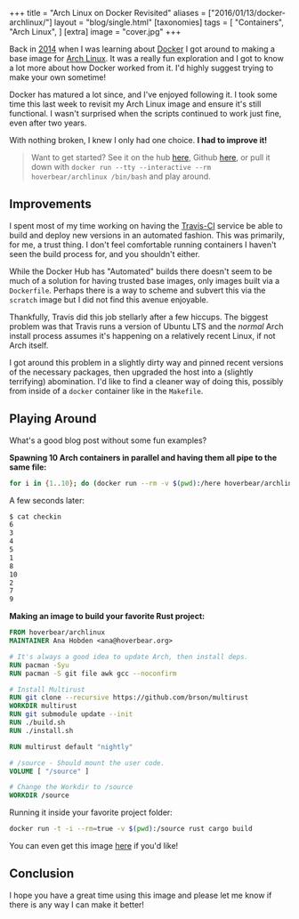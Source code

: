 +++
title = "Arch Linux on Docker Revisited"
aliases = ["2016/01/13/docker-archlinux/"]
layout = "blog/single.html"
[taxonomies]
tags = [
 "Containers",
 "Arch Linux",
]
[extra]
image = "cover.jpg"
+++

Back in [2014](/2014/07/14/arch-docker-baseimage/) when I was learning about [Docker](https://docker.com) I got around to making a base image for [Arch Linux](http://archlinux.org/). It was a really fun exploration and I got to know a lot more about how Docker worked from it. I'd highly suggest trying to make your own sometime!

Docker has matured a lot since, and I've enjoyed following it. I took some time this last week to revisit my Arch Linux image and ensure it's still functional. I wasn't surprised when the scripts continued to work just fine, even after two years.

With nothing broken, I knew I only had one choice. **I had to improve it!**

<!-- more -->

> Want to get started? See it on the hub [here](https://hub.docker.com/r/hoverbear/archlinux/), Github [here](https://github.com/Hoverbear/docker-archlinux), or pull it down with `docker run --tty --interactive --rm hoverbear/archlinux /bin/bash` and play around.

## Improvements ##

I spent most of my time working on having the [Travis-CI](http://travis-ci.org/) service be able to build and deploy new versions in an automated fashion. This was primarily, for me, a trust thing. I don't feel comfortable running containers I haven't seen the build process for, and you shouldn't either.

While the Docker Hub has "Automated" builds there doesn't seem to be much of a solution for having trusted base images, only images built via a `Dockerfile`. Perhaps there is a way to scheme and subvert this via the `scratch` image but I did not find this avenue enjoyable.

Thankfully, Travis did this job stellarly after a few hiccups. The biggest problem was that Travis runs a version of Ubuntu LTS and the *normal* Arch install process assumes it's happening on a relatively recent Linux, if not Arch itself.

I got around this problem in a slightly dirty way and pinned recent versions of the necessary packages, then upgraded the host into a (slightly terrifying) abomination. I'd like to find a cleaner way of doing this, possibly from inside of a `docker` container like in the `Makefile`.

## Playing Around ##

What's a good blog post without some fun examples?

**Spawning 10 Arch containers in parallel and having them all pipe to the same file:**

```bash
for i in {1..10}; do (docker run --rm -v $(pwd):/here hoverbear/archlinux /bin/bash -c "echo $i >> here/checkin" &); done
```

A few seconds later:

```bash
$ cat checkin
6
3
4
5
1
8
10
2
7
9
```

**Making an image to build your favorite Rust project:**

```dockerfile
FROM hoverbear/archlinux
MAINTAINER Ana Hobden <ana@hoverbear.org>

# It's always a good idea to update Arch, then install deps.
RUN pacman -Syu
RUN pacman -S git file awk gcc --noconfirm

# Install Multirust
RUN git clone --recursive https://github.com/brson/multirust
WORKDIR multirust
RUN git submodule update --init
RUN ./build.sh
RUN ./install.sh

RUN multirust default "nightly"

# /source - Should mount the user code.
VOLUME [ "/source" ]

# Change the Workdir to /source
WORKDIR /source
```

Running it inside your favorite project folder:

```bash
docker run -t -i --rm=true -v $(pwd):/source rust cargo build
```

You can even get this image [here](https://hub.docker.com/r/hoverbear/rust/) if you'd like!

## Conclusion ##

I hope you have a great time using this image and please let me know if there is any way I can make it better!
